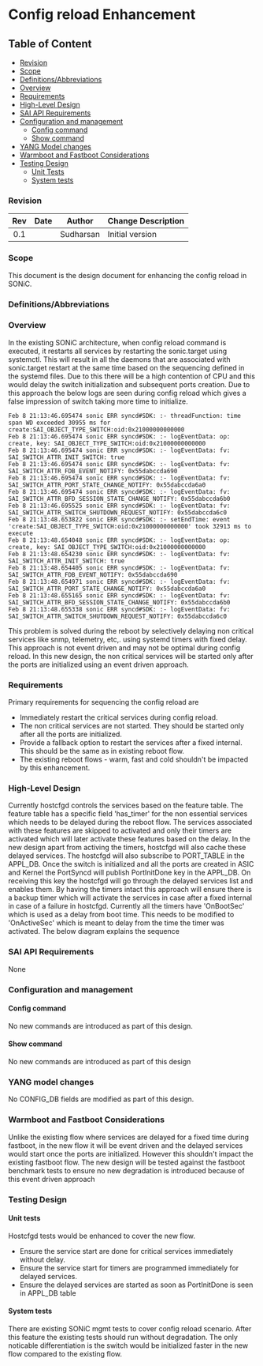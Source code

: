 # Config reload Enhancement #

## Table of Content

- [Revision](#revision)
- [Scope](#scope)
- [Definitions/Abbreviations](#definitionsabbreviations)
- [Overview](#overview)
- [Requirements](#requirements)
- [High-Level Design](#high-level-design)
- [SAI API Requirements](#sai-api-requirements)
- [Configuration and management ](#configuration-and-management)
    - [Config command](#config-command)
    - [Show command](#show-command)
- [YANG Model changes](#yang-model-changes)
- [Warmboot and Fastboot Considerations](#warmboot-and-fastboot-considerations)
- [Testing Design](#testing-design)
    - [Unit Tests](#unit-tests)
    - [System tests](#system-tests)


### Revision

 | Rev |     Date    |       Author        | Change Description                         |
 |:---:|:-----------:|:-------------------:|--------------------------------------------|
 | 0.1 |             |      Sudharsan      | Initial version                            |

### Scope
This document is the design document for enhancing the config reload in SONiC.

### Definitions/Abbreviations
 

### Overview
In the existing SONiC architecture, when config reload command is executed, it restarts all services by restarting the sonic.target using systemctl. This will result in all the daemons that are associated with sonic.target restart at the same time based on the sequencing defined in the systemd files. Due to this there will be a high contention of CPU and this would delay the switch initialization and subsequent ports creation. Due to this approach the below logs are seen during config reload which gives a false impression of switch taking more time to initialize.
```
Feb 8 21:13:46.695474 sonic ERR syncd#SDK: :- threadFunction: time span WD exceeded 30955 ms for create:SAI_OBJECT_TYPE_SWITCH:oid:0x21000000000000
Feb 8 21:13:46.695474 sonic ERR syncd#SDK: :- logEventData: op: create, key: SAI_OBJECT_TYPE_SWITCH:oid:0x21000000000000
Feb 8 21:13:46.695474 sonic ERR syncd#SDK: :- logEventData: fv: SAI_SWITCH_ATTR_INIT_SWITCH: true
Feb 8 21:13:46.695474 sonic ERR syncd#SDK: :- logEventData: fv: SAI_SWITCH_ATTR_FDB_EVENT_NOTIFY: 0x55dabccda690
Feb 8 21:13:46.695474 sonic ERR syncd#SDK: :- logEventData: fv: SAI_SWITCH_ATTR_PORT_STATE_CHANGE_NOTIFY: 0x55dabccda6a0
Feb 8 21:13:46.695474 sonic ERR syncd#SDK: :- logEventData: fv: SAI_SWITCH_ATTR_BFD_SESSION_STATE_CHANGE_NOTIFY: 0x55dabccda6b0
Feb 8 21:13:46.695525 sonic ERR syncd#SDK: :- logEventData: fv: SAI_SWITCH_ATTR_SWITCH_SHUTDOWN_REQUEST_NOTIFY: 0x55dabccda6c0
Feb 8 21:13:48.653822 sonic ERR syncd#SDK: :- setEndTime: event 'create:SAI_OBJECT_TYPE_SWITCH:oid:0x21000000000000' took 32913 ms to execute
Feb 8 21:13:48.654048 sonic ERR syncd#SDK: :- logEventData: op: create, key: SAI_OBJECT_TYPE_SWITCH:oid:0x21000000000000
Feb 8 21:13:48.654230 sonic ERR syncd#SDK: :- logEventData: fv: SAI_SWITCH_ATTR_INIT_SWITCH: true
Feb 8 21:13:48.654405 sonic ERR syncd#SDK: :- logEventData: fv: SAI_SWITCH_ATTR_FDB_EVENT_NOTIFY: 0x55dabccda690
Feb 8 21:13:48.654971 sonic ERR syncd#SDK: :- logEventData: fv: SAI_SWITCH_ATTR_PORT_STATE_CHANGE_NOTIFY: 0x55dabccda6a0
Feb 8 21:13:48.655165 sonic ERR syncd#SDK: :- logEventData: fv: SAI_SWITCH_ATTR_BFD_SESSION_STATE_CHANGE_NOTIFY: 0x55dabccda6b0
Feb 8 21:13:48.655338 sonic ERR syncd#SDK: :- logEventData: fv: SAI_SWITCH_ATTR_SWITCH_SHUTDOWN_REQUEST_NOTIFY: 0x55dabccda6c0
```
This problem is solved during the reboot by selectively delaying non critical services like snmp, telemetry, etc,. using systemd timers with fixed delay. This approach is not event driven and may not be optimal during config reload.
In this new design, the non critical services will be started only after the ports are initialized using an event driven approach.

### Requirements

Primary requirements for sequencing the config reload are
- Immediately restart the critical services during config reload.
- The non critical services are not started. They should be started only after all the ports are initialized.
- Provide a fallback option to restart the services after a fixed internal. This should be the same as in existing reboot flow.
- The existing reboot flows - warm, fast and cold shouldn't be impacted by this enhancement.


### High-Level Design
Currently hostcfgd controls the services based on the feature table. The feature table has a specific field 'has_timer' for the non essential services which needs to be delayed during the reboot flow. The services associated with these features are skipped to activated and only their timers are activated which will later activate these features based on the delay. In the new design apart from activing the timers, hostcfgd will also cache these delayed services. The hostcfgd will also subscribe to PORT_TABLE in the APPL_DB. Once the switch is initialized and all the ports are created in ASIC and Kernel the PortSyncd will publish PortInitDone key in the APPL_DB. On receiving this key the hostcfgd will go through the delayed services list and enables them.
By having the timers intact this approach will ensure there is a backup timer which will activate the services in case after a fixed internal in case of a failure in hostcfgd.
Currently all the timers have 'OnBootSec' which is used as a delay from boot time. This needs to be modified to 'OnActiveSec' which is meant to delay from the time the timer was activated.
The below diagram explains the sequence
### SAI API Requirements
None

### Configuration and management

#### Config command

No new commands are introduced as part of this design.

#### Show command

No new commands are introduced as part of this design
### YANG model changes

No CONFIG_DB fields are modified as part of this design.

### Warmboot and Fastboot Considerations

Unlike the existing flow where services are delayed for a fixed time during fastboot, in the new flow it will be event driven and the delayed services would start once the ports are initialized. However this shouldn't impact the existing fastboot flow. The new design will be tested against the fastboot benchmark tests to ensure no new degradation is introduced because of this event driven approach

### Testing Design

#### Unit tests
Hostcfgd tests would be enhanced to cover the new flow.
- Ensure the service start are done for critical services immediately without delay.
- Ensure the service start for timers are programmed immediately for delayed services.
- Ensure the delayed services are started as soon as PortInitDone is seen in APPL_DB table

#### System tests
There are existing SONiC mgmt tests to cover config reload scenario. After this feature the existing tests should run without degradation. The only noticable differentiation is the switch would be initialized faster in the new flow compared to the existing flow.


